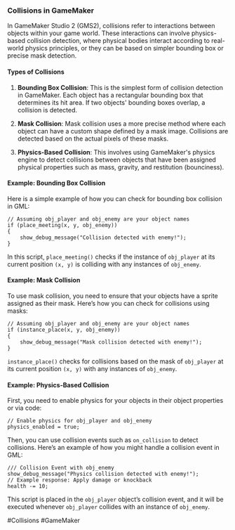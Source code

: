 ### Collisions in GameMaker

In GameMaker Studio 2 (GMS2), collisions refer to interactions between objects within your game world. These interactions can involve physics-based collision detection, where physical bodies interact according to real-world physics principles, or they can be based on simpler bounding box or precise mask detection.

#### Types of Collisions
1. **Bounding Box Collision**: This is the simplest form of collision detection in GameMaker. Each object has a rectangular bounding box that determines its hit area. If two objects' bounding boxes overlap, a collision is detected.
   
2. **Mask Collision**: Mask collision uses a more precise method where each object can have a custom shape defined by a mask image. Collisions are detected based on the actual pixels of these masks.

3. **Physics-Based Collision**: This involves using GameMaker's physics engine to detect collisions between objects that have been assigned physical properties such as mass, gravity, and restitution (bounciness).

#### Example: Bounding Box Collision

Here is a simple example of how you can check for bounding box collision in GML:

```gml
// Assuming obj_player and obj_enemy are your object names
if (place_meeting(x, y, obj_enemy))
{
    show_debug_message("Collision detected with enemy!");
}
```

In this script, `place_meeting()` checks if the instance of `obj_player` at its current position `(x, y)` is colliding with any instances of `obj_enemy`.

#### Example: Mask Collision

To use mask collision, you need to ensure that your objects have a sprite assigned as their mask. Here’s how you can check for collisions using masks:

```gml
// Assuming obj_player and obj_enemy are your object names
if (instance_place(x, y, obj_enemy))
{
    show_debug_message("Mask collision detected with enemy!");
}
```

`instance_place()` checks for collisions based on the mask of `obj_player` at its current position `(x, y)` with any instances of `obj_enemy`.

#### Example: Physics-Based Collision

First, you need to enable physics for your objects in their object properties or via code:

```gml
// Enable physics for obj_player and obj_enemy
physics_enabled = true;
```

Then, you can use collision events such as `on_collision` to detect collisions. Here’s an example of how you might handle a collision event in GML:

```gml
/// Collision Event with obj_enemy
show_debug_message("Physics collision detected with enemy!");
// Example response: Apply damage or knockback
health -= 10;
```

This script is placed in the `obj_player` object’s collision event, and it will be executed whenever `obj_player` collides with an instance of `obj_enemy`.

#Collisions #GameMaker